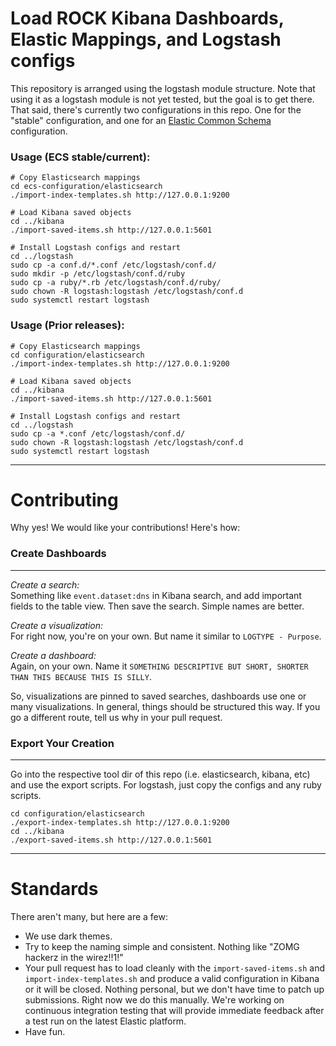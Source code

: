 # Load ROCK Kibana Dashboards, Elastic Mappings, and Logstash configs

This repository is arranged using the logstash module structure. Note that using it as a logstash module is not yet tested, but the goal is to
get there. That said, there's currently two configurations in this repo. One for the "stable" configuration, and one for an [Elastic Common Schema](https://www.elastic.co/guide/en/ecs/current/ecs-base.html) configuration.

### Usage (ECS stable/current):
```
# Copy Elasticsearch mappings
cd ecs-configuration/elasticsearch
./import-index-templates.sh http://127.0.0.1:9200

# Load Kibana saved objects
cd ../kibana
./import-saved-items.sh http://127.0.0.1:5601

# Install Logstash configs and restart
cd ../logstash
sudo cp -a conf.d/*.conf /etc/logstash/conf.d/
sudo mkdir -p /etc/logstash/conf.d/ruby
sudo cp -a ruby/*.rb /etc/logstash/conf.d/ruby/
sudo chown -R logstash:logstash /etc/logstash/conf.d
sudo systemctl restart logstash
```

### Usage (Prior releases):  
```
# Copy Elasticsearch mappings
cd configuration/elasticsearch
./import-index-templates.sh http://127.0.0.1:9200

# Load Kibana saved objects
cd ../kibana
./import-saved-items.sh http://127.0.0.1:5601

# Install Logstash configs and restart
cd ../logstash
sudo cp -a *.conf /etc/logstash/conf.d/
sudo chown -R logstash:logstash /etc/logstash/conf.d
sudo systemctl restart logstash
```



----  
# Contributing  

Why yes! We would like your contributions!  Here's how:  

### Create Dashboards  
----  
*Create a search:*    
Something like `event.dataset:dns` in Kibana search, and add important fields to the table view. Then save the search.  Simple names are better.  

*Create a visualization:*  
For right now, you're on your own.  But name it similar to `LOGTYPE - Purpose`.  

*Create a dashboard:*  
Again, on your own.  Name it `SOMETHING DESCRIPTIVE BUT SHORT, SHORTER THAN THIS BECAUSE THIS IS SILLY`.  

So, visualizations are pinned to saved searches, dashboards use one or many visualizations.  In general, things should be structured this way.  If you go a different route, tell us why in your pull request.  

### Export Your Creation  
----  
Go into the respective tool dir of this repo (i.e. elasticsearch, kibana, etc) and use the export scripts. For logstash, just copy the configs and any ruby scripts.

```
cd configuration/elasticsearch
./export-index-templates.sh http://127.0.0.1:9200
cd ../kibana
./export-saved-items.sh http://127.0.0.1:5601
```

----

# Standards  

There aren't many, but here are a few:  
 *  We use dark themes.
 *  Try to keep the naming simple and consistent.  Nothing like "ZOMG hackerz in the wirez!!1!"  
 *  Your pull request has to load cleanly with the `import-saved-items.sh` and `import-index-templates.sh` and produce a valid configuration in Kibana or it will be closed.  Nothing personal, but we don't have time to patch up submissions. Right now we do this manually. We're working on continuous integration testing that will provide immediate feedback after a test run on the latest Elastic platform.
 *  Have fun.  
